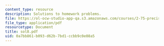 ```yaml
---
content_type: resource
description: Solutions to homework problems.
file: https://ol-ocw-studio-app-qa.s3.amazonaws.com/courses/2-75-precision-machine-design-fall-2001/0a7bb861b093d62b7bd1ccbb9c0e08a5_sol8.pdf
file_type: application/pdf
resourcetype: Document
title: sol8.pdf
uid: 0a7bb861-b093-d62b-7bd1-ccbb9c0e08a5
---
```

